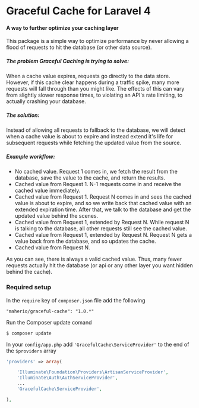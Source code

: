 Graceful Cache for Laravel 4
================

#### A way to further optimize your caching layer

This package is a simple way to optimize performance by never allowing a flood of requests to hit the database (or other data source).


##### The problem Graceful Caching is trying to solve:
When a cache value expires, requests go directly to the data store. However, if this cache clear happens during a traffic spike, many more requests will fall through than you might like. The effects of this can vary from slightly slower response times, to violating an API's rate limiting, to actually crashing your database.


##### The solution:
Instead of allowing all requests to fallback to the database, we will detect when a cache value is about to expire and instead extend it's life for subsequent requests while fetching the updated value from the source.

##### Example workflow:
* No cached value. Request 1 comes in, we fetch the result from the database, save the value to the cache, and return the results.
* Cached value from Request 1. N-1 requests come in and receive the cached value immediately.
* Cached value from Request 1. Request N comes in and sees the cached value is about to expire, and so we write back that cached value with an extended expiration time. After that, we talk to the database and get the updated value behind the scenes.
* Cached value from Request 1, extended by Request N. While request N is talking to the database, all other requests still see the cached value.
* Cached value from Request 1, extended by Request N. Request N gets a value back from the database, and so updates the cache.
* Cached value from Request N.

As you can see, there is always a valid cached value. Thus, many fewer requests actually hit the database (or api or any other layer you want hidden behind the cache).

### Required setup

In the `require` key of `composer.json` file add the following

    "maherio/graceful-cache": "1.0.*"

Run the Composer update comand

    $ composer update

In your `config/app.php` add `'GracefulCache\ServiceProvider'` to the end of the `$providers` array

```php
'providers' => array(

    'Illuminate\Foundation\Providers\ArtisanServiceProvider',
    'Illuminate\Auth\AuthServiceProvider',
    ...
    'GracefulCache\ServiceProvider',

),
```

